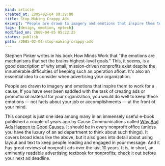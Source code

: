 ```yaml
--- 
kind: article
created_at: 2005-02-04 00:39:00
title: Stop Making Crappy Ads
excerpt: "People are drawn to imagery and emotions that inspire them to work for a cause."
tags: [design, emotion, nptech]
modified_on: 2008-04-05 05:22:25
status: publish 
path: /2005-02-04-stop-making-crappy-ads
---
```


Stephen Pinker writes in his book How Minds Work that "the emotions are mechanisms that set the brains highest-level goals." This, it seems, is a good description of why small, mission-driven nonprofits exist despite the innumerable difficulties of keeping such an operation afloat. It's also an essential idea to consider when advertising your organization.

People are drawn to imagery and emotions that inspire them to work for a cause. If you have ever been saddled with the task of creating ads or promotional material for your organization, you would do well to keep these emotions &mdash; not facts about your job or accomplishments &mdash; at the front of your mind.

This concept is just one idea among many in an immensely useful e-book published a couple of years ago by Cause Communications called <a href="http://www.agoodmanonline.com/pdf/bad_ads_low_res/BadAdsLo.pdf">Why Bad Ads Happen to Good Causes</a>. It should be in every nonprofit office (unless you have the luxury of an ad department to think about such things). It covers broad ideas like the above, but it also goes into detail about using layout and text to keep people reading and engaged in your message. And it has great reviews of nonprofit ads over the last 10 years. It is, in short, an eminently readable advertising textbook for nonprofits; check it out before your next ad deadline.
